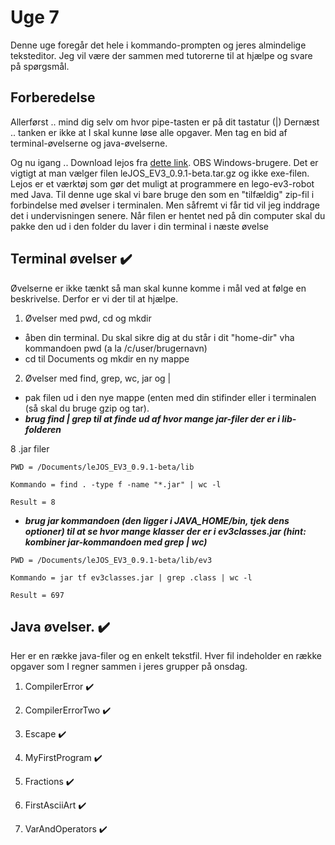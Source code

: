 # Uge 7
Denne uge foregår det hele i kommando-prompten og jeres almindelige teksteditor.
Jeg vil være der sammen med tutorerne til at hjælpe og svare på spørgsmål.

## Forberedelse
Allerførst .. mind dig selv om hvor pipe-tasten er på dit tastatur (|)
Dernæst .. tanken er ikke at I skal kunne løse alle opgaver. Men tag en bid af terminal-øvelserne og java-øvelserne.

Og nu igang .. 
Download lejos fra [dette link](https://sourceforge.net/projects/ev3.lejos.p/files/0.9.1-beta/).
OBS Windows-brugere. Det er vigtigt at man vælger filen leJOS_EV3_0.9.1-beta.tar.gz og ikke exe-filen. 
Lejos er et værktøj som gør det muligt at programmere en lego-ev3-robot med Java. Til denne uge skal vi bare bruge den som en "tilfældig"
zip-fil i forbindelse med øvelser i terminalen. Men såfremt vi får tid vil jeg inddrage det i undervisningen senere. 
Når filen er hentet ned på din computer skal du pakke den ud i den folder du laver i din terminal i næste øvelse

## Terminal øvelser  ✔️
Øvelserne er ikke tænkt så man skal kunne komme i mål ved at følge en beskrivelse. Derfor er vi der til at hjælpe.

1) Øvelser med pwd, cd og mkdir
  * åben din terminal. Du skal sikre dig at du står i dit "home-dir" vha kommandoen pwd (a la /c/user/brugernavn)
  * cd til Documents og mkdir en ny mappe 
2) Øvelser med find, grep, wc, jar og | 
  * pak filen ud i den nye mappe (enten med din stifinder eller i terminalen (så skal du bruge gzip og tar).
  * ***brug find | grep til at finde ud af hvor mange jar-filer der er i lib-folderen***

  8 .jar filer

```
PWD = /Documents/leJOS_EV3_0.9.1-beta/lib

Kommando = find . -type f -name "*.jar" | wc -l

Result = 8
```

  * ***brug jar kommandoen (den ligger i JAVA_HOME/bin, tjek dens optioner) til at se hvor mange klasser der er i ev3classes.jar (hint: kombiner jar-kommandoen med grep | wc)***
  
```
PWD = /Documents/leJOS_EV3_0.9.1-beta/lib/ev3

Kommando = jar tf ev3classes.jar | grep .class | wc -l

Result = 697
```


## Java øvelser. ✔️
Her er en række java-filer og en enkelt tekstfil. Hver fil indeholder en 
række opgaver som I regner sammen i jeres grupper på onsdag. 

1) CompilerError ✔️

2) CompilerErrorTwo ✔️

3) Escape ✔️

4) MyFirstProgram ✔️

5) Fractions ✔️

6) FirstAsciiArt ✔️

7) VarAndOperators ✔️
